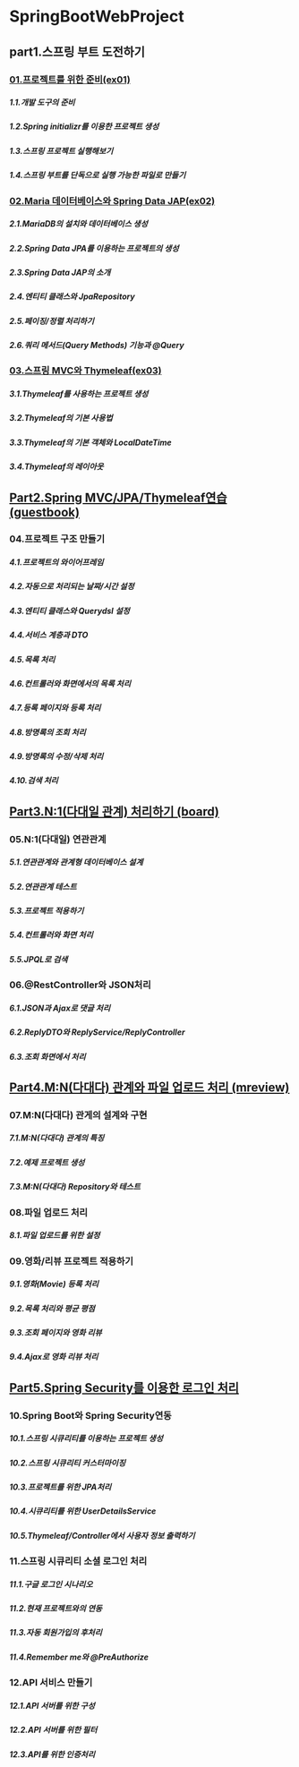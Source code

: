 # SpringBootWebProject
## part1.스프링 부트 도전하기
### [01.프로젝트를 위한 준비(ex01)](https://github.com/rlarmsdn2999/SpringBootWebProject/tree/master/ex01)
##### 1.1.개발 도구의 준비
##### 1.2.Spring initializr를 이용한 프로젝트 생성
##### 1.3.스프링 프로젝트 실행해보기
##### 1.4.스프링 부트를 단독으로 실행 가능한 파일로 만들기

### [02.Maria 데이터베이스와 Spring Data JAP(ex02)](https://github.com/rlarmsdn2999/SpringBootWebProject/tree/master/ex02)
##### 2.1.MariaDB의 설치와 데이터베이스 생성
##### 2.2.Spring Data JPA를 이용하는 프로젝트의 생성
##### 2.3.Spring Data JAP의 소개
##### 2.4.엔티티 클래스와 JpaRepository
##### 2.5.페이징/정렬 처리하기
##### 2.6.쿼리 메서드(Query Methods) 기능과 @Query

### [03.스프링 MVC와 Thymeleaf(ex03)](https://github.com/rlarmsdn2999/SpringBootWebProject/tree/master/ex03)
##### 3.1.Thymeleaf를 사용하는 프로젝트 생성
##### 3.2.Thymeleaf의 기본 사용법
##### 3.3.Thymeleaf의 기본 객체와 LocalDateTime
##### 3.4.Thymeleaf의 레이아웃

## [Part2.Spring MVC/JPA/Thymeleaf연습 (guestbook)](https://github.com/rlarmsdn2999/SpringBootWebProject/tree/master/guestbook)
### 04.프로젝트 구조 만들기
##### 4.1.프로젝트의 와이어프레임
##### 4.2.자동으로 처리되는 날짜/시간 설정
##### 4.3.엔티티 클래스와 Querydsl 설정
##### 4.4.서비스 계층과 DTO
##### 4.5.목록 처리
##### 4.6.컨트롤러와 화면에서의 목록 처리
##### 4.7.등록 페이지와 등록 처리
##### 4.8.방명록의 조회 처리
##### 4.9.방명록의 수정/삭제 처리
##### 4.10.검색 처리

## [Part3.N:1(다대일 관계) 처리하기 (board)](https://github.com/rlarmsdn2999/SpringBootWebProject/tree/master/board)
### 05.N:1(다대일) 연관관계
##### 5.1.연관관계와 관계형 데이터베이스 설계
##### 5.2.연관관계 테스트
##### 5.3.프로젝트 적용하기
##### 5.4.컨트롤러와 화면 처리
##### 5.5.JPQL로 검색

### 06.@RestController와 JSON처리
##### 6.1.JSON과 Ajax로 댓글 처리
##### 6.2.ReplyDTO와 ReplyService/ReplyController
##### 6.3.조회 화면에서 처리

## [Part4.M:N(다대다) 관계와 파일 업로드 처리 (mreview)](https://github.com/rlarmsdn2999/SpringBootWebProject/tree/master/mreview)
### 07.M:N(다대다) 관게의 설계와 구현
##### 7.1.M:N(다대다) 관계의 특징
##### 7.2.예제 프로젝트 생성
##### 7.3.M:N(다대다) Repository와 테스트

### 08.파일 업로드 처리
##### 8.1.파일 업로드를 위한 설정

### 09.영화/리뷰 프로젝트 적용하기
##### 9.1.영화(Movie) 등록 처리
##### 9.2.목록 처리와 평균 평점
##### 9.3.조회 페이지와 영화 리뷰
##### 9.4.Ajax로 영화 리뷰 처리

## [Part5.Spring Security를 이용한 로그인 처리](https://github.com/rlarmsdn2999/SpringBootWebProject/tree/master/club)
### 10.Spring Boot와 Spring Security연동
##### 10.1.스프링 시큐리티를 이용하는 프로젝트 생성
##### 10.2.스프링 시큐리티 커스터마이징
##### 10.3.프로젝트를 위한 JPA처리
##### 10.4.시큐리티를 위한 UserDetailsService
##### 10.5.Thymeleaf/Controller에서 사용자 정보 출력하기

### 11.스프링 시큐리티 소셜 로그인 처리
##### 11.1.구글 로그인 시나리오
##### 11.2.현재 프로젝트와의 연동
##### 11.3.자동 회원가입의 후처리
##### 11.4.Remember me와 @PreAuthorize

### 12.API 서비스 만들기
##### 12.1.API 서버를 위한 구성
##### 12.2.API 서버를 위한 필터
##### 12.3.API를 위한 인증처리